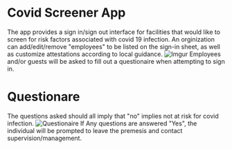# Covid Screener App

The app provides a sign in/sign out interface for facilities that would like to screen for risk factors associated with covid 19 infection. An orginization can add/edit/remove "employees" to be listed on the sign-in sheet, as well as customize attestations according to local guidance. 
![Imgur](https://i.imgur.com/GD6x3Wn.png?1)
Employees and/or guests will be asked to fill out a questionaire when attempting to sign in.
# Questionare

The questions asked should all imply that "no" implies not at risk for covid infection.
![Questionaire](https://media.giphy.com/media/scT1PaBBsFoGQiExRG/giphy.gif)
 If Any questions are answered "Yes", the individual will be prompted to leave the premesis and contact supervision/management. 


